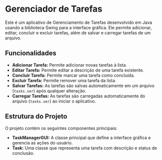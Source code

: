 # Gerenciador de Tarefas

Este é um aplicativo de Gerenciamento de Tarefas desenvolvido em Java usando a biblioteca Swing para a interface gráfica. Ele permite adicionar, editar, concluir e excluir tarefas, além de salvar e carregar tarefas de um arquivo.

## Funcionalidades

- **Adicionar Tarefa:** Permite adicionar novas tarefas à lista.
- **Editar Tarefa:** Permite editar a descrição de uma tarefa existente.
- **Concluir Tarefa:** Permite marcar uma tarefa como concluída.
- **Excluir Tarefa:** Permite remover uma tarefa da lista.
- **Salvar Tarefas:** As tarefas são salvas automaticamente em um arquivo (`tasks.ser`) após qualquer alteração.
- **Carregar Tarefas:** As tarefas são carregadas automaticamente do arquivo (`tasks.ser`) ao iniciar o aplicativo.

## Estrutura do Projeto

O projeto contém os seguintes componentes principais:

- **TaskManagerGUI:** A classe principal que define a interface gráfica e gerencia as ações do usuário.
- **Task:** Uma classe que representa uma tarefa com descrição e status de conclusão.

